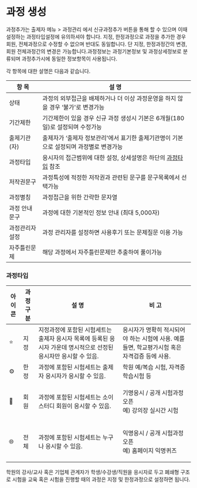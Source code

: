 # 과정 생성

과정추가는 출제자 메뉴 > 과정관리 에서 신규과정추가 버튼을 통해 할 수 있으며 이때 설정하는 과정타입설정에 유의하셔야 합니다. 지정, 한정과정으로 과정을 추가한 경우 회원, 전체과정으로 수정할 수 없으며 반대도 동일합니다. 단 지정, 한정과정간의 변경, 회원 전체과정간의 변경은 가능합니다.과정정보는 과정기본정보 및 과정상세정보로 분류되며 과정추가시에 동일한 정보항목이 사용됩니다.

각 항목에 대한 설명은 다음과 같습니다.

| 항 목     | 설 명                                                     |
| ------- | ------------------------------------------------------- |
| 상태      | 과정의 외부접근을 배제하거나 더 이상 과정운영을 하지 않을 경우 ‘불가'로 변경가능          |
| 기간제한    | 기간제한이 있을 경우 신규 과정 생성시 기본은 6개월(180일)로 설정되며 수정가능          |
| 출제기관(자) | 출제자가 ‘출제자 정보관리'에서 표기한 출제기관명이 기본으로 설정되며 과정별로 변경가능        |
| 과정타입    | 응시자의 접근범위에 대한 설정, 상세설명은 하단의 [과정타입](add.md#undefined) 참조 |
| 저작권문구   | 과정특성에 적정한 저작권과 관련된 문구를 문구목록에서 선택가능                      |
| 과정별칭    | 과정접근을 위한 간략한 문자열                                        |
| 과정 안내문구 | 과정에 대한 기본적인 정보 안내 (최대 5,000자)                           |
| 과정관리자설정 | 과정 관리자를 설정하면 사용후기 또는 문제질문 이용 가능                         |
| 자주틀린문제  | 해당 과정에서 자주틀린문제만 추출하여 풀이가능                               |

### 과정타입

| 아이콘 | 과정구분     | 설 명                                                              | 비 고                                                    |
| --- | -------- | ---------------------------------------------------------------- | ------------------------------------------------------ |
| ⭐   | 지정       | 지정과정에 포함된 시험세트는 출제자 응시자 목록에 등록된 응시자 가운데 명시적으로 선정된 응시자만 응시할 수 있음. | 응시자가 명확히 적시되어야 하는 시험에 사용. 예를 들면, 학교평가시험 혹은 자격검증 등에 사용. |
| ⚙️  | 한정       | 과정에 포함된 시험세트는 출제자 응시자가 응시할 수 있음.                                 | 학원 예/복습 시험, 자격증 학습시험 등                                 |
| 👤  | 회원       | 과정에 포함된 시험세트는 소이스터디 회원이 응시할 수 있음.                                | <p>기명응시 / 공개 시험과정 오픈<br>예) 강의장 실시간 시험</p>              |
| 🌐  | 전체       | 과정에 포함된 시험세트는 누구나 응시할 수 있음.                                      | <p>익명응시 / 공개 시험과정 오픈<br>예) 홈페이지 익명퀴즈</p>               |

학원의 강사/교사 혹은 기업체 관계자가 학생/수강생/직원을 응시자로 두고 폐쇄형 구조로 시험을 교육 혹은 시험을 진행할 때의 과정은 지정 및 한정과정으로 설정하면 됩니다.
